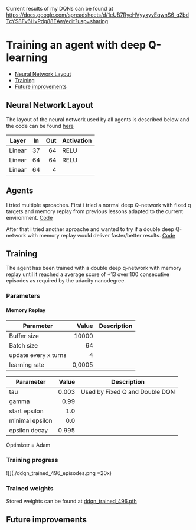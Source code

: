 Current results of my DQNs can be found at https://docs.google.com/spreadsheets/d/1eUB7RycHVyyxyvEqwnS6_q2bdTcYS8Fv6HvPdg88EAw/edit?usp=sharing

# Training an agent with deep Q-learning

* [Neural Network Layout](#layout)
* [Training](#training)
* [Future improvements](#future_improvements)

<a name="layout"></a>
## Neural Network Layout

The layout of the neural network used by all agents is described below and the code can be found [here](./model.py)

| Layer  | In | Out | Activation |
|--------|----|----:|------------|
| Linear | 37 | 64  | RELU       |
| Linear | 64 | 64  | RELU       |
| Linear | 64 |  4  | &nbsp;     |

## Agents
I tried multiple aproaches. First i tried a normal deep Q-network with fixed q targets and memory replay from previous lessons adapted to the current environment. [Code](./dqn_agent.py)

After that i tried another aproache and wanted to try if a double deep Q-network with memory replay would deliver faster/better results. [Code](./ddqn_agent.py)

<a name="training"></a>
## Training

The agent has been trained with a double deep q-network with memory replay until it reached a average score of +13 over 100 consecutive episodes as required by the udacity nanodegree.

### Parameters
#### Memory Replay
| Parameter | Value | Description |
|-----------|-------:|---|
| Buffer size | 10000 |
| Batch size | 64 |
| update every x turns | 4 |
| learning rate | 0,0005 |

| Parameter | Value | Description |
|-----------|-------:| ---|
| tau | 0.003 | Used by Fixed Q and Double DQN
| gamma | 0.99 |
| start epsilon | 1.0 |
| minimal epsilon | 0.0 |
| epsilon decay | 0.995 |

Optimizer = Adam

### Training progress
![](./ddqn_trained_496_episodes.png =20x)

### Trained weights
Stored weights can be found at [ddqn_trained_496.pth](ddqn_trained_496.pth)

<a name="future_improvements"></a>
## Future improvements



